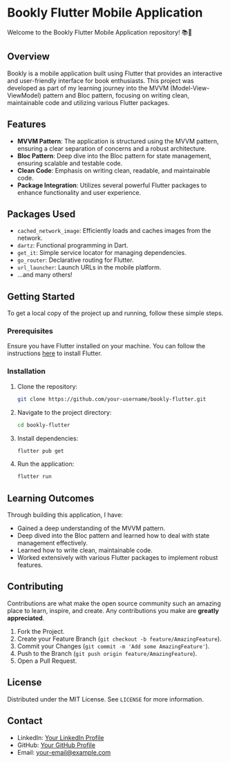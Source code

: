 # Bookly Flutter Mobile Application

Welcome to the Bookly Flutter Mobile Application repository! 📚🚀

## Overview

Bookly is a mobile application built using Flutter that provides an interactive and user-friendly interface for book enthusiasts. This project was developed as part of my learning journey into the MVVM (Model-View-ViewModel) pattern and Bloc pattern, focusing on writing clean, maintainable code and utilizing various Flutter packages.

## Features

- **MVVM Pattern**: The application is structured using the MVVM pattern, ensuring a clear separation of concerns and a robust architecture.
- **Bloc Pattern**: Deep dive into the Bloc pattern for state management, ensuring scalable and testable code.
- **Clean Code**: Emphasis on writing clean, readable, and maintainable code.
- **Package Integration**: Utilizes several powerful Flutter packages to enhance functionality and user experience.

## Packages Used

- `cached_network_image`: Efficiently loads and caches images from the network.
- `dartz`: Functional programming in Dart.
- `get_it`: Simple service locator for managing dependencies.
- `go_router`: Declarative routing for Flutter.
- `url_launcher`: Launch URLs in the mobile platform.
- ...and many others!

## Getting Started

To get a local copy of the project up and running, follow these simple steps.

### Prerequisites

Ensure you have Flutter installed on your machine. You can follow the instructions [here](https://flutter.dev/docs/get-started/install) to install Flutter.

### Installation

1. Clone the repository:
    ```sh
    git clone https://github.com/your-username/bookly-flutter.git
    ```
2. Navigate to the project directory:
    ```sh
    cd bookly-flutter
    ```
3. Install dependencies:
    ```sh
    flutter pub get
    ```
4. Run the application:
    ```sh
    flutter run
    ```

## Learning Outcomes

Through building this application, I have:

- Gained a deep understanding of the MVVM pattern.
- Deep dived into the Bloc pattern and learned how to deal with state management effectively.
- Learned how to write clean, maintainable code.
- Worked extensively with various Flutter packages to implement robust features.

## Contributing

Contributions are what make the open source community such an amazing place to learn, inspire, and create. Any contributions you make are **greatly appreciated**.

1. Fork the Project.
2. Create your Feature Branch (`git checkout -b feature/AmazingFeature`).
3. Commit your Changes (`git commit -m 'Add some AmazingFeature'`).
4. Push to the Branch (`git push origin feature/AmazingFeature`).
5. Open a Pull Request.

## License

Distributed under the MIT License. See `LICENSE` for more information.

## Contact

- LinkedIn: [Your LinkedIn Profile](https://www.linkedin.com/in/your-linkedin-profile)
- GitHub: [Your GitHub Profile](https://github.com/your-username)
- Email: [your-email@example.com](mailto:your-email@example.com)
